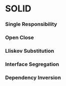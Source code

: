 # SOLID

### Single Responsibility
### Open Close
### Lliskov Substitution
### Interface Segregation
### Dependency Inversion
